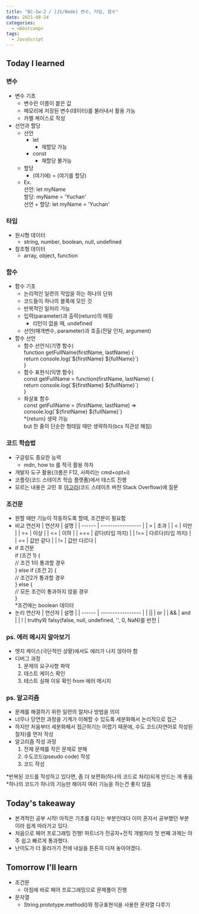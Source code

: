```yaml
---
title: "BC-1w-2 / [JS/Node] 변수, 타입, 함수"
date: 2021-08-24
categories:
  - <Bootcamp>
tags:
  - JavaScript
---
```


## Today I learned

### 변수

- 변수 기초
  - 변수란 이름이 붙은 값
  - 메모리에 저장된 변수(데이터)를 불러내서 활용 가능
  - 카멜 케이스로 작성
- 선언과 할당
  - 선언
    - let
      - 재할당 가능
    - const
      - 재할당 불가능
  - 할당
    - (여기에) = (여기를 할당)
  - Ex.  
    선언: let myName  
    할당: myName = 'Yuchan'  
    선언 + 할당: let myName = 'Yuchan'

### 타입

- 원시형 데이터
  - string, number, boolean, null, undefined
- 참조형 데이터
  - array, object, function

### 함수

- 함수 기초
  - 논리적인 일련의 작업을 하는 하나의 단위
  - 코드들이 하나의 블록에 모인 것
  - 반복적인 일처리 가능
  - 입력(parameter)과 출력(return)의 매핑
    - 리턴이 없을 때, undefined
  - 선언(매개변수, parameter)과 호출(전달 인자, argument)
- 함수 선언
  - 함수 선언식(기명 함수)  
    function getFullName(firstName, lastName) {  
     return console.log(\`\${firstName} \${fullName}\`)  
    }
  - 함수 표현식(익명 함수)  
    const getFullName = function(firstName, lastName) {  
     return console.log(\`\${firstName} \${fullName}\`)  
    }
  - 화살표 함수  
    const getFullName = (firstName, lastName) =>  
     console.log(\`\${firstName} \${fullName}\`)  
    \*{return} 생략 가능  
    but 한 줄의 단순한 형태일 때만 생략하자(bcs 직관성 해침)

### 코드 학습법

- 구글링도 중요한 능력
  - mdn, how to 를 적극 활용 하자
- 개발자 도구 활용(크롬은 F12, 사파리는 cmd+opt+i)
- 코플릿(코드 스테이츠 학습 플랫폼)에서 테스트 진행
- 모르는 내용은 고민 후 [아고라](https://github.com/codestates/agora-states/discussions)(코드 스테이츠 버전 Stack Overflow)에 질문

### 조건문

- 원할 때만 기능이 작동하도록 할때, 조건문이 필요함
- 비교 연산자
  | 연산자 | 설명 |
  | ------ | ----------------- |
  | \> | 초과 |
  | < | 미만 |
  | \>= | 이상 |
  | <= | 이하 |
  | \=== | 같다(타입 까지) |
  | !== | 다르다(타입 까지) |
  | \== | 값만 같다 |
  | != | 값만 다르다 |
- if 조건문  
  if (조건 1) {  
  // 조건 1이 통과할 경우  
  } else if (조건 2) {  
  // 조건2가 통과할 경우  
  } else {  
  // 모든 조건이 통과하지 않을 경우  
  }  
  \*조건에는 boolean 데이터
- 논리 연산자
  | 연산자 | 설명 |
  | ------ | ----------------- |
  | \|\| | or |
  | && | and |
  | ! | truthy와 falsy(false, null, undefined, '', 0, NaN)를 반전 |

### ps. 에러 메시지 알아보기

- 엣지 케이스(극단적인 상황)에서도 에러가 나지 않아야 함
- 디버그 과정
  1. 문제의 요구사항 파악
  2. 테스트 케이스 확인
  3. 테스트 실패 이유 확인 from 에러 메시지

### ps. 알고리즘

- 문제를 해결하기 위한 일련의 절차나 방법을 의미
- 너무나 당연한 과정을 기계가 이해할 수 있도록 세분화해서 논리적으로 접근
- 하지만 처음부터 세분화해서 접근하기는 어렵기 때문에, 수도 코드(자연어로 작성된 절차)를 먼저 작성
- 알고리즘 작성 과정
  1. 전제 문제를 작은 문제로 분해
  2. 수도코드(pseudo code) 작성
  3. 코드 작성

\*반복된 코드를 작성하고 있다면, 좀 더 보편화(하나의 코드로 처리)되게 만드는 게 좋음  
\*하나의 코드가 하나의 기능만 해야지 여러 기능을 하는건 좋지 않음

## Today's takeaway

- 본격적인 공부 시작! 아직은 기초를 다지는 부분인데다 이미 혼자서 공부했던 부분이라 쉽게 따라가고 있다.
- 처음으로 페어 프로그래밍 진행! 파트너가 전공자+전직 개발자라 첫 번째 과제는 아주 쉽고 빠르게 통과했다.
- 난이도가 더 올라가기 전에 내실을 튼튼히 다져 놓아야겠다.

## Tomorrow I'll learn

- 조건문
  - 아침에 바로 페어 프로그래밍으로 문제풀이 진행
- 문자열
  - String.prototype.method()와 정규표현식을 사용한 문자열 다루기
